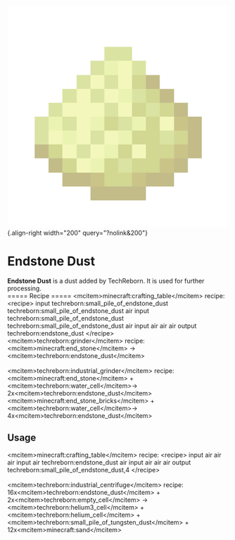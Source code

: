 ![Endstone Dust](/media/mods/techreborn/endstone_dust.png){.align-right width="200" query="?nolink&200"}

# Endstone Dust

**Endstone Dust** is a dust added by TechReborn. It is used for further processing.\
===== Recipe ===== \<mcitem\>minecraft:crafting_table\</mcitem\> recipe: \<recipe\> input techreborn:small_pile_of_endstone_dust techreborn:small_pile_of_endstone_dust air input techreborn:small_pile_of_endstone_dust techreborn:small_pile_of_endstone_dust air input air air air output techreborn:endstone_dust \</recipe\>\
\<mcitem\>techreborn:grinder\</mcitem\> recipe:\
\<mcitem\>minecraft:end_stone\</mcitem\> -\> \<mcitem\>techreborn:endstone_dust\</mcitem\>\
\
\<mcitem\>techreborn:industrial_grinder\</mcitem\> recipe:\
\<mcitem\>minecraft:end_stone\</mcitem\> + \<mcitem\>techreborn:water_cell\</mcitem\>-\> 2x\<mcitem\>techreborn:endstone_dust\</mcitem\>\
\<mcitem\>minecraft:end_stone_bricks\</mcitem\> + \<mcitem\>techreborn:water_cell\</mcitem\>-\> 4x\<mcitem\>techreborn:endstone_dust\</mcitem\>

## Usage

\<mcitem\>minecraft:crafting_table\</mcitem\> recipe: \<recipe\> input air air air input air techreborn:endstone_dust air input air air air output techreborn:small_pile_of_endstone_dust,4 \</recipe\>\
\
\<mcitem\>techreborn:industrial_centrifuge\</mcitem\> recipe:\
16x\<mcitem\>techreborn:endstone_dust\</mcitem\> + 2x\<mcitem\>techreborn:empty_cell\</mcitem\> -\> \<mcitem\>techreborn:helium3_cell\</mcitem\> + \<mcitem\>techreborn:helium_cell\</mcitem\> + \<mcitem\>techreborn:small_pile_of_tungsten_dust\</mcitem\> + 12x\<mcitem\>minecraft:sand\</mcitem\>
